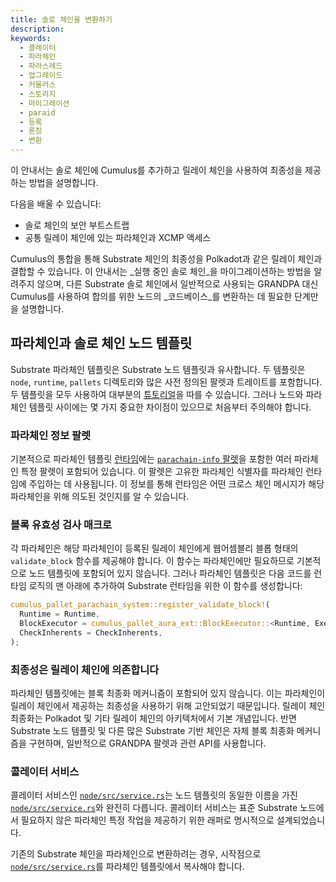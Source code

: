 ```yaml
---
title: 솔로 체인을 변환하기
description:
keywords:
  - 콜레이터
  - 파라체인
  - 파라스레드
  - 업그레이드
  - 커뮬러스
  - 스토리지
  - 마이그레이션
  - paraid
  - 등록
  - 론칭
  - 변환
---
```


이 안내서는 솔로 체인에 Cumulus를 추가하고 릴레이 체인을 사용하여 최종성을 제공하는 방법을 설명합니다.

다음을 배울 수 있습니다:

- 솔로 체인의 보안 부트스트랩
- 공통 릴레이 체인에 있는 파라체인과 XCMP 액세스

Cumulus의 통합을 통해 Substrate 체인의 최종성을 Polkadot과 같은 릴레이 체인과 결합할 수 있습니다.
이 안내서는 _실행 중인 솔로 체인_을 마이그레이션하는 방법을 알려주지 않으며, 다른 Substrate 솔로 체인에서 일반적으로 사용되는 GRANDPA 대신 Cumulus를 사용하여 합의를 위한 노드의 _코드베이스_를 변환하는 데 필요한 단계만을 설명합니다.

## 파라체인과 솔로 체인 노드 템플릿

Substrate 파라체인 템플릿은 Substrate 노드 템플릿과 유사합니다.
두 템플릿은 `node`, `runtime`, `pallets` 디렉토리와 많은 사전 정의된 팔렛과 트레이트를 포함합니다.
두 템플릿을 모두 사용하여 대부분의 [튜토리얼](/tutorials/)을 따를 수 있습니다.
그러나 노드와 파라체인 템플릿 사이에는 몇 가지 중요한 차이점이 있으므로 처음부터 주의해야 합니다.

### 파라체인 정보 팔렛

기본적으로 파라체인 템플릿 [런타임](https://github.com/substrate-developer-hub/substrate-parachain-template/blob/main/runtime/Cargo.toml)에는 [`parachain-info` 팔렛](https://paritytech.github.io/cumulus/parachain_info/pallet/index.html)을 포함한 여러 파라체인 특정 팔렛이 포함되어 있습니다.
이 팔렛은 고유한 파라체인 식별자를 파라체인 런타임에 주입하는 데 사용됩니다.
이 정보를 통해 런타임은 어떤 크로스 체인 메시지가 해당 파라체인을 위해 의도된 것인지를 알 수 있습니다.

### 블록 유효성 검사 매크로

각 파라체인은 해당 파라체인이 등록된 릴레이 체인에게 웹어셈블리 블롭 형태의 `validate_block` 함수를 제공해야 합니다.
이 함수는 파라체인에만 필요하므로 기본적으로 노드 템플릿에 포함되어 있지 않습니다.
그러나 파라체인 템플릿은 다음 코드를 런타임 로직의 맨 아래에 추가하여 Substrate 런타임을 위한 이 함수를 생성합니다:

```rust
cumulus_pallet_parachain_system::register_validate_block!(
  Runtime = Runtime,
  BlockExecutor = cumulus_pallet_aura_ext::BlockExecutor::<Runtime, Executive>,
  CheckInherents = CheckInherents,
);
```

### 최종성은 릴레이 체인에 의존합니다

파라체인 템플릿에는 블록 최종화 메커니즘이 포함되어 있지 않습니다. 이는 파라체인이 릴레이 체인에서 제공하는 최종성을 사용하기 위해 고안되었기 때문입니다.
릴레이 체인 최종화는 Polkadot 및 기타 릴레이 체인의 아키텍처에서 기본 개념입니다.
반면 Substrate 노드 템플릿 및 다른 많은 Substrate 기반 체인은 자체 블록 최종화 메커니즘을 구현하며, 일반적으로 GRANDPA 팔렛과 관련 API를 사용합니다.

### 콜레이터 서비스

콜레이터 서비스인 [`node/src/service.rs`](https://github.com/substrate-developer-hub/substrate-parachain-template/blob/main/node/src/service.rs)는 노드 템플릿의 동일한 이름을 가진 [`node/src/service.rs`](https://github.com/substrate-developer-hub/substrate-node-template/blob/main/node/src/service.rs)와 완전히 다릅니다.
콜레이터 서비스는 표준 Substrate 노드에서 필요하지 않은 파라체인 특정 작업을 제공하기 위한 래퍼로 명시적으로 설계되었습니다.

기존의 Substrate 체인을 파라체인으로 변환하려는 경우, 시작점으로 [`node/src/service.rs`](https://github.com/substrate-developer-hub/substrate-parachain-template/blob/main/node/src/service.rs)를 파라체인 템플릿에서 복사해야 합니다.